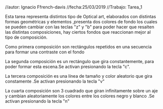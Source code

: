 

//autor: Ignacio Ffrench-davis
//fecha:25/03/2019
//Trabajo: Tarea_1

Esta tarea representa distintos tipo de Optical art, elaborados con distintas formas geométricas y elementos ,presenta dos colores de fondo los cuales se pueden cambiar con las teclas "z" y "b" para poder hacer que resalten las distintas composiciones, hay ciertos fondos que reaccionan mejor al tipo de composición.



Como primera composición son rectángulos repetidos en una secuencia para formar una contraste con el fondo

La segunda composición es un rectángulo que gira constantemente, para poder formar esta escena.Se activan presionando la tecla "c".

La tercera composición es una línea de tamaño y color aleatorio que gira constamente .Se activan presionando la tecla "v"

La cuarta composición son 3 cuadrado que giran infinitamente sobre un aje y cambian aleatoriamente los colores entre los colores negro y blanco .Se activan presionando la tecla "n"